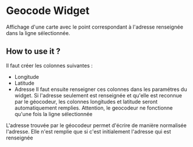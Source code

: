 # Geocode Widget

Affichage d'une carte avec le point correspondant à l'adresse renseignée dans la ligne sélectionnée.

## How to use it ?
Il faut créer les colonnes suivantes : 
- Longitude
- Latitude
- Adresse
Il faut ensuite renseigner ces colonnes dans les paramétres du widget.
Si l'adresse seulement est renseignée et qu'elle est reconnue par le géocodeur, les colonnes longitudes et latitude seront automatiquement remplies. 
Attention, le geocodeur ne fonctionne qu'une fois la ligne sélectionnée

L'adresse trouvée par le géocodeur permet d'écrire de manière normalisée l'adresse. Elle n'est remplie que si c'est initialement l'adresse qui est renseignée

